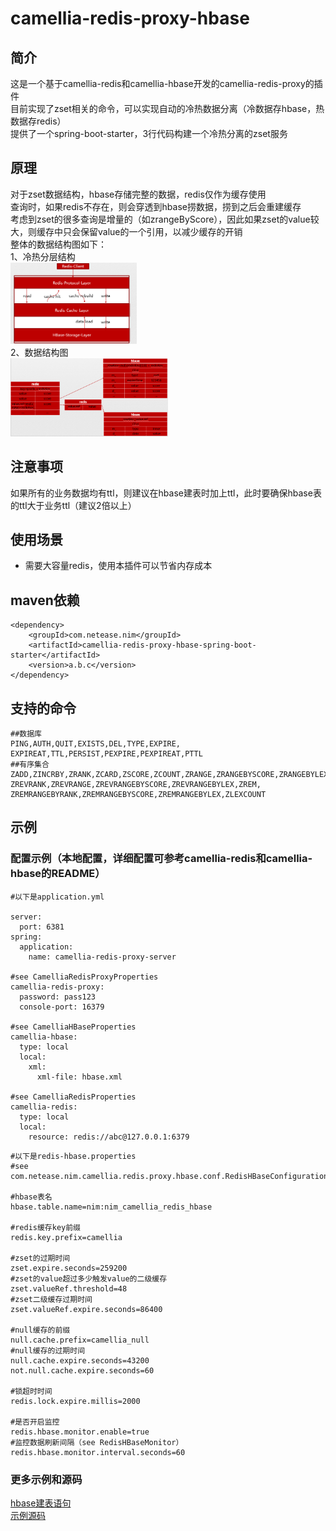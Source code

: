 
# camellia-redis-proxy-hbase
## 简介  
这是一个基于camellia-redis和camellia-hbase开发的camellia-redis-proxy的插件  
目前实现了zset相关的命令，可以实现自动的冷热数据分离（冷数据存hbase，热数据存redis）  
提供了一个spring-boot-starter，3行代码构建一个冷热分离的zset服务  

## 原理
对于zset数据结构，hbase存储完整的数据，redis仅作为缓存使用  
查询时，如果redis不存在，则会穿透到hbase捞数据，捞到之后会重建缓存    
考虑到zset的很多查询是增量的（如zrangeByScore），因此如果zset的value较大，则缓存中只会保留value的一个引用，以减少缓存的开销  
整体的数据结构图如下：  
1、冷热分层结构  
<img src="doc/1.png" width="40%" height="40%">  
2、数据结构图  
<img src="doc/2.png" width="50%" height="50%">

## 注意事项
如果所有的业务数据均有ttl，则建议在hbase建表时加上ttl，此时要确保hbase表的ttl大于业务ttl（建议2倍以上）

## 使用场景
* 需要大容量redis，使用本插件可以节省内存成本  

## maven依赖
```
<dependency>
    <groupId>com.netease.nim</groupId>
    <artifactId>camellia-redis-proxy-hbase-spring-boot-starter</artifactId>
    <version>a.b.c</version>
</dependency>
```

## 支持的命令
```
##数据库
PING,AUTH,QUIT,EXISTS,DEL,TYPE,EXPIRE,
EXPIREAT,TTL,PERSIST,PEXPIRE,PEXPIREAT,PTTL
##有序集合
ZADD,ZINCRBY,ZRANK,ZCARD,ZSCORE,ZCOUNT,ZRANGE,ZRANGEBYSCORE,ZRANGEBYLEX,
ZREVRANK,ZREVRANGE,ZREVRANGEBYSCORE,ZREVRANGEBYLEX,ZREM,
ZREMRANGEBYRANK,ZREMRANGEBYSCORE,ZREMRANGEBYLEX,ZLEXCOUNT

```

## 示例  
### 配置示例（本地配置，详细配置可参考camellia-redis和camellia-hbase的README）
```
#以下是application.yml

server:
  port: 6381
spring:
  application:
    name: camellia-redis-proxy-server

#see CamelliaRedisProxyProperties
camellia-redis-proxy:
  password: pass123
  console-port: 16379

#see CamelliaHBaseProperties
camellia-hbase:
  type: local
  local:
    xml:
      xml-file: hbase.xml

#see CamelliaRedisProperties
camellia-redis:
  type: local
  local:
    resource: redis://abc@127.0.0.1:6379
```
```
#以下是redis-hbase.properties
#see com.netease.nim.camellia.redis.proxy.hbase.conf.RedisHBaseConfiguration

#hbase表名
hbase.table.name=nim:nim_camellia_redis_hbase

#redis缓存key前缀
redis.key.prefix=camellia

#zset的过期时间
zset.expire.seconds=259200
#zset的value超过多少触发value的二级缓存
zset.valueRef.threshold=48
#zset二级缓存过期时间
zset.valueRef.expire.seconds=86400

#null缓存的前缀
null.cache.prefix=camellia_null
#null缓存的过期时间
null.cache.expire.seconds=43200
not.null.cache.expire.seconds=60

#锁超时时间
redis.lock.expire.millis=2000

#是否开启监控
redis.hbase.monitor.enable=true
#监控数据刷新间隔（see RedisHBaseMonitor）
redis.hbase.monitor.interval.seconds=60

```

### 更多示例和源码
[hbase建表语句](/camellia-redis-proxy-hbase/doc/table.txt)  
[示例源码](/camellia-samples/camellia-redis-proxy-hbase-samples)
